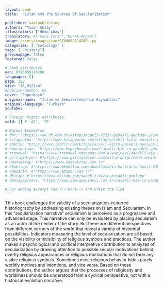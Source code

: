 ```yaml
---
layout: book
title:  "Islam And The Sources Of Secularization"

publisher: vadipublishing
authors: "Yasin Aktay"
illustrators: ["Hüma Abay"]
translators: #["naci-turan","burak-dogru"]
image: assets/images/ean/9786059114288.jpg
categories: [ "Sociology" ]
tags: [ "history"]
previewpage: false
featured: false

# Book attributes
ean: 9786059114288
languages: []
page: 328
size: "13,5x21cm"
#publish-number: 60
cover: "Paperback"
original-name:  "İslam ve Sekülerleşmenin Kaynakları"
original-language: "Turkish"
youtube:

# Foreign Rights attributes
sold: [] # 'AZ', 'TR'

# Buyout Ecommerce
# dnr: "https://www.dr.com.tr/kitap/sacakli-kizin-pasakli-gunlugu-2/cocuk-ve-genclik/genclik-10-yas/roman-oyku/urunno=0001893059001"
# kitapyurdu: "https://www.kitapyurdu.com/kitap/sacakli-kizin-pasakli-gunlugu-2-/560122.html&filter_name=Sa%C3%A7akl%C4%B1+K%C4%B1z%27%C4%B1n+Pasakl%C4%B1+G%C3%BCnl%C3%BC%C4%9F%C3%BC+2"
# idefix: "https://www.idefix.com/kitap/sacakli-kizin-pasakli-gunlugu-2/cocuk-ve-genclik/genclik-10-yas/roman-oyku/urunno=0001893059001"
# hepsiburada: "https://www.hepsiburada.com/sacakli-kiz-in-pasakli-gunlugu-2-damla-yayinevi-p-HBV000012ER86"
# trendyol: "https://www.trendyol.com/genc-damla-yayinevi/sacakli-kiz-in-pasakli-gunlugu-2-p-54825777"
# gittigidiyor: #"https://www.gittigidiyor.com/kitap-dergi/ezan-sehidi-adnan-menderes_pdp_732728793"
# odatvkitap: #"https://www.odatvkitap.com.tr"
# bkmkitap: #"https://www.bkmkitap.com/abdulhamidin-kurtlarla-dansi-578226"
# amazontr: #"https://www.amazon.com.tr"
# dkitap: #"https://www.dkitap.com/sacakli-kizin-pasakli-gunlugu"
# damlayayinevi: "https://www.damlayayinevi.com.tr/sacakli-kiz-in-pasakli-gunlugu-2-bu-iste-bi-terslik-var"

# For adding excerpt add <!--more--> and break the line
---
```

This book challenges the validity of a secularization-centered historiography by addressing
existing theses on Islam and Secularism. In this
“secularization narrative” secularism is perceived
as a progressive and advanced stage. This narrative can only be evaluated by placing secularism
as an actor at the center of the story. But there are
different perspectives from different corners of the
world that reveal a variety of historical possibilities.
Indicators measuring the level of secularization
are all based on the visibility or invisibility of religious symbols and practices. The author makes a
psychological and political interpretive contribution
to analyzes of secularization by drawing attention
to possible secular motivations behind overtly religious appearances or religious motivations that do
not bear any visible religious symbols. Sometimes
most religious behavior hides purely worldly motives and intentions, and vice versa.
Based on these contributions, the author argues
that the processes of religiosity and worldliness
should be understood from a cyclical perspective,
not with a historical evolution narrative.
<!--more--> 

